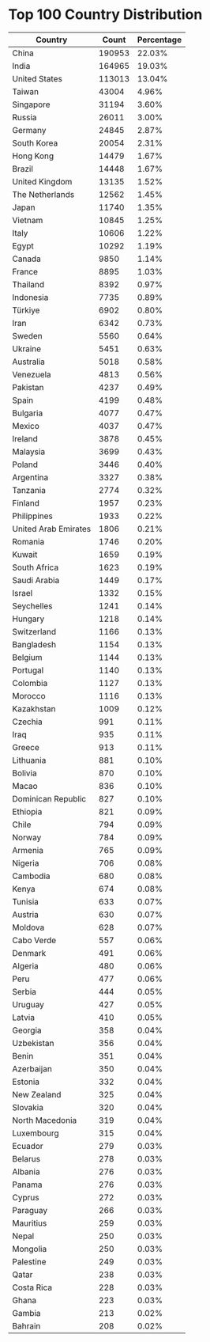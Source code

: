 # Top 100 Country Distribution
| Country | Count | Percentage |
|----|----|----|
| China | 190953 | 22.03% |
| India | 164965 | 19.03% |
| United States | 113013 | 13.04% |
| Taiwan | 43004 | 4.96% |
| Singapore | 31194 | 3.60% |
| Russia | 26011 | 3.00% |
| Germany | 24845 | 2.87% |
| South Korea | 20054 | 2.31% |
| Hong Kong | 14479 | 1.67% |
| Brazil | 14448 | 1.67% |
| United Kingdom | 13135 | 1.52% |
| The Netherlands | 12562 | 1.45% |
| Japan | 11740 | 1.35% |
| Vietnam | 10845 | 1.25% |
| Italy | 10606 | 1.22% |
| Egypt | 10292 | 1.19% |
| Canada | 9850 | 1.14% |
| France | 8895 | 1.03% |
| Thailand | 8392 | 0.97% |
| Indonesia | 7735 | 0.89% |
| Türkiye | 6902 | 0.80% |
| Iran | 6342 | 0.73% |
| Sweden | 5560 | 0.64% |
| Ukraine | 5451 | 0.63% |
| Australia | 5018 | 0.58% |
| Venezuela | 4813 | 0.56% |
| Pakistan | 4237 | 0.49% |
| Spain | 4199 | 0.48% |
| Bulgaria | 4077 | 0.47% |
| Mexico | 4037 | 0.47% |
| Ireland | 3878 | 0.45% |
| Malaysia | 3699 | 0.43% |
| Poland | 3446 | 0.40% |
| Argentina | 3327 | 0.38% |
| Tanzania | 2774 | 0.32% |
| Finland | 1957 | 0.23% |
| Philippines | 1933 | 0.22% |
| United Arab Emirates | 1806 | 0.21% |
| Romania | 1746 | 0.20% |
| Kuwait | 1659 | 0.19% |
| South Africa | 1623 | 0.19% |
| Saudi Arabia | 1449 | 0.17% |
| Israel | 1332 | 0.15% |
| Seychelles | 1241 | 0.14% |
| Hungary | 1218 | 0.14% |
| Switzerland | 1166 | 0.13% |
| Bangladesh | 1154 | 0.13% |
| Belgium | 1144 | 0.13% |
| Portugal | 1140 | 0.13% |
| Colombia | 1127 | 0.13% |
| Morocco | 1116 | 0.13% |
| Kazakhstan | 1009 | 0.12% |
| Czechia | 991 | 0.11% |
| Iraq | 935 | 0.11% |
| Greece | 913 | 0.11% |
| Lithuania | 881 | 0.10% |
| Bolivia | 870 | 0.10% |
| Macao | 836 | 0.10% |
| Dominican Republic | 827 | 0.10% |
| Ethiopia | 821 | 0.09% |
| Chile | 794 | 0.09% |
| Norway | 784 | 0.09% |
| Armenia | 765 | 0.09% |
| Nigeria | 706 | 0.08% |
| Cambodia | 680 | 0.08% |
| Kenya | 674 | 0.08% |
| Tunisia | 633 | 0.07% |
| Austria | 630 | 0.07% |
| Moldova | 628 | 0.07% |
| Cabo Verde | 557 | 0.06% |
| Denmark | 491 | 0.06% |
| Algeria | 480 | 0.06% |
| Peru | 477 | 0.06% |
| Serbia | 444 | 0.05% |
| Uruguay | 427 | 0.05% |
| Latvia | 410 | 0.05% |
| Georgia | 358 | 0.04% |
| Uzbekistan | 356 | 0.04% |
| Benin | 351 | 0.04% |
| Azerbaijan | 350 | 0.04% |
| Estonia | 332 | 0.04% |
| New Zealand | 325 | 0.04% |
| Slovakia | 320 | 0.04% |
| North Macedonia | 319 | 0.04% |
| Luxembourg | 315 | 0.04% |
| Ecuador | 279 | 0.03% |
| Belarus | 278 | 0.03% |
| Albania | 276 | 0.03% |
| Panama | 276 | 0.03% |
| Cyprus | 272 | 0.03% |
| Paraguay | 266 | 0.03% |
| Mauritius | 259 | 0.03% |
| Nepal | 250 | 0.03% |
| Mongolia | 250 | 0.03% |
| Palestine | 249 | 0.03% |
| Qatar | 238 | 0.03% |
| Costa Rica | 228 | 0.03% |
| Ghana | 223 | 0.03% |
| Gambia | 213 | 0.02% |
| Bahrain | 208 | 0.02% |
